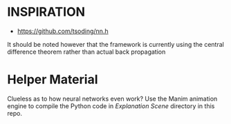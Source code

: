 # INSPIRATION
- https://github.com/tsoding/nn.h

It should be noted however that the framework is currently using the central difference theorem rather than actual back propagation

# Helper Material

Clueless as to how neural networks even work? Use the Manim animation engine to compile the Python code in *Explanation Scene* directory in this repo.
